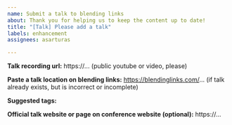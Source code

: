```yaml
---
name: Submit a talk to blending links
about: Thank you for helping us to keep the content up to date!
title: "[Talk] Please add a talk"
labels: enhancement
assignees: asarturas

---
```


**Talk recording url:**  https://...
(public youtube or video, please)

**Paste a talk location on blending links:**  https://blendinglinks.com/...
(if talk already exists, but is incorrect or incomplete)

**Suggested tags:** 

**Official talk website or page on conference website (optional):**  https://...

